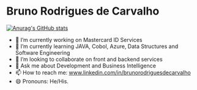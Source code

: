 # Bruno Rodrigues de Carvalho

[![Anurag's GitHub stats](https://github-readme-stats.vercel.app/api?username=brunorodriguesdecarvalho)](https://github.com/anuraghazra/github-readme-stats)

- 🔭 I’m currently working on Mastercard ID Services
- 🌱 I’m currently learning JAVA, Cobol, Azure, Data Structures and Software Engineering
- 👯 I’m looking to collaborate on front and backend services
- 💬 Ask me about Development and Business Intelligence
- 📫 How to reach me: www.linkedin.com/in/brunorodriguesdecarvalho
- 😄 Pronouns: He/His.

